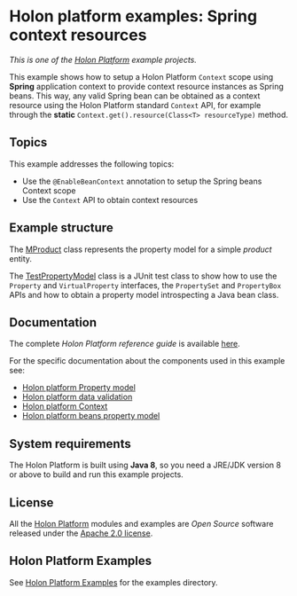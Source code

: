 # Holon platform examples: Spring context resources

_This is one of the [Holon Platform](https://holon-platform.com) example projects._

This example shows how to setup a Holon Platform `Context` scope using **Spring** application context to provide context resource instances as Spring beans. This way, any valid Spring bean can be obtained as a context resource using the Holon Platform standard `Context` API, for example through the **static** `Context.get().resource(Class<T> resourceType)` method.

## Topics

This example addresses the following topics:

* Use the `@EnableBeanContext` annotation to setup the Spring beans Context scope
* Use the `Context` API to obtain context resources

## Example structure

The [MProduct](https://github.com/holon-platform/holon-examples/blob/master/core/property-model/src/main/java/com/holonplatform/example/core/property/model/MProduct.java) class represents the property model for a simple _product_ entity.

The [TestPropertyModel](https://github.com/holon-platform/holon-examples/blob/master/core/property-model/src/test/java/com/holonplatform/example/core/property/test/TestPropertyModel.java) class is a JUnit test class to show how to use the `Property` and `VirtualProperty` interfaces, the `PropertySet` and `PropertyBox` APIs and how to obtain a property model introspecting a Java bean class.

## Documentation

The complete _Holon Platform reference guide_ is available [here](https://holon-platform.com/docs/current/reference).

For the specific documentation about the components used in this example see:

* [Holon platform Property model](https://holon-platform.com/docs/current/reference/holon-core.html#Property)
* [Holon platform data validation](https://holon-platform.com/docs/current/reference/holon-core.html#Validators)
* [Holon platform Context](https://holon-platform.com/docs/current/reference/holon-core.html#Context)
* [Holon platform beans property model](https://holon-platform.com/docs/current/reference/holon-core.html#Beans)

## System requirements

The Holon Platform is built using __Java 8__, so you need a JRE/JDK version 8 or above to build and run this example projects.

## License

All the [Holon Platform](https://holon-platform.com) modules and examples are _Open Source_ software released under the [Apache 2.0 license](LICENSE.md).

## Holon Platform Examples

See [Holon Platform Examples](https://github.com/holon-platform/holon-examples) for the examples directory.
